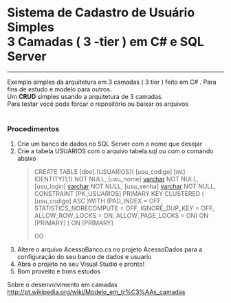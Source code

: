 <h1>Sistema de Cadastro de Usuário Simples<br>
3 Camadas ( 3 -tier ) em C#  e SQL Server</h1>

-----

Exemplo simples da arquitetura em 3 camadas ( 3 tier ) feito em C# . 
Para fins de estudo e modelo para outros.<br>
Um <b>CRUD</b> simples usando a arquitetura de 3 camadas.<br>
Para testar você pode forcar o repositório ou baixar os arquivos<br>
<br>

<h3>Procedimentos</h3>

<ol>
<li>Crie um banco de dados no SQL Server com o nome que desejar</li>
<li>Crie a tabela USUARIOS com o arquivo tabela.sql ou com o comando abaixo</li>
<blockquote>

CREATE TABLE [dbo].[USUARIOS](
  [usu_codigo] [int] IDENTITY(1,1) NOT NULL,
	[usu_nome] [varchar](150) NOT NULL,
	[usu_login] [varchar](100) NOT NULL,
	[usu_senha] [varchar](255) NOT NULL,
 CONSTRAINT [PK_USUARIOS] PRIMARY KEY CLUSTERED 
(
	[usu_codigo] ASC
)WITH (PAD_INDEX  = OFF, STATISTICS_NORECOMPUTE  = OFF, IGNORE_DUP_KEY = OFF, ALLOW_ROW_LOCKS  = ON, ALLOW_PAGE_LOCKS  = ON) ON [PRIMARY]
) ON [PRIMARY]

GO

</blockquote>
<li>Altere o arquivo AcessoBanco.cs no projeto AcessoDados para a configuração do seu banco de dados e usuario</li>
<li>Abra o projeto no seu Visual Studio e pronto!</li>
<li>Bom proveito e bons estudos</li>
</ol>

Sobre o desenvolvimento em camadas http://pt.wikipedia.org/wiki/Modelo_em_tr%C3%AAs_camadas


